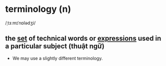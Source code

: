 # terminology (n)

/ˌtɜːmɪˈnɒlədʒi/

## the [set](../s/set-n.md#set-of-something---a-group-of-similar-things-that-belongs-together-in-some-way) of technical words or [expressions](../e/expression-n.md#a-word-or-phrase) used in a particular subject (thuật ngữ)

- We may use a slightly different terminology.